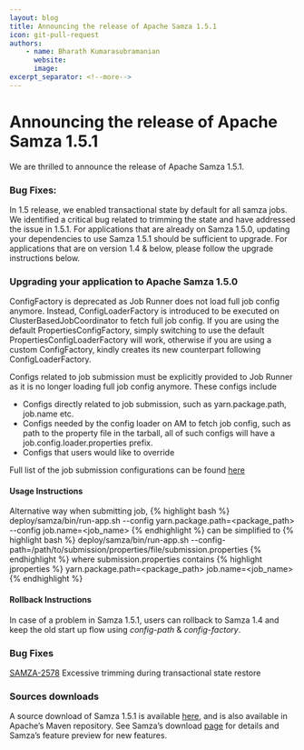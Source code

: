 ```yaml
---
layout: blog
title: Announcing the release of Apache Samza 1.5.1
icon: git-pull-request
authors:
    - name: Bharath Kumarasubramanian
      website:
      image:
excerpt_separator: <!--more-->
---
```


<!--
   Licensed to the Apache Software Foundation (ASF) under one or more
   contributor license agreements.  See the NOTICE file distributed with
   this work for additional information regarding copyright ownership.
   The ASF licenses this file to You under the Apache License, Version 2.0
   (the "License"); you may not use this file except in compliance with
   the License.  You may obtain a copy of the License at

       http://www.apache.org/licenses/LICENSE-2.0

   Unless required by applicable law or agreed to in writing, software
   distributed under the License is distributed on an "AS IS" BASIS,
   WITHOUT WARRANTIES OR CONDITIONS OF ANY KIND, either express or implied.
   See the License for the specific language governing permissions and
   limitations under the License.
-->

# **Announcing the release of Apache Samza 1.5.1**

<!--more-->

We are thrilled to announce the release of Apache Samza 1.5.1.

### Bug Fixes:
In 1.5 release, we enabled transactional state by default for all samza jobs. We identified a critical bug related to trimming the state and have addressed the issue in 1.5.1.
For applications that are already on Samza 1.5.0, updating your dependencies to use Samza 1.5.1 should be sufficient to upgrade.
For applications that are on version 1.4 & below, please follow the upgrade instructions below.


### Upgrading your application to Apache Samza 1.5.0
ConfigFactory is deprecated as Job Runner does not load full job config anymore. Instead, ConfigLoaderFactory is introduced to be executed on ClusterBasedJobCoordinator to fetch full job config.
If you are using the default PropertiesConfigFactory, simply switching to use the default PropertiesConfigLoaderFactory will work, otherwise if you are using a custom ConfigFactory, kindly creates its new counterpart following ConfigLoaderFactory. 

Configs related to job submission must be explicitly provided to Job Runner as it is no longer loading full job config anymore. These configs include

* Configs directly related to job submission, such as yarn.package.path, job.name etc.
* Configs needed by the config loader on AM to fetch job config, such as path to the property file in the tarball, all of such configs will have a job.config.loader.properties prefix.
* Configs that users would like to override

Full list of the job submission configurations can be found [here](https://cwiki.apache.org/confluence/display/SAMZA/SEP-23%3A+Simplify+Job+Runner#SEP23:SimplifyJobRunner-References)

#### Usage Instructions
Alternative way when submitting job,
{% highlight bash %}
deploy/samza/bin/run-app.sh
 --config yarn.package.path=<package_path>
 --config job.name=<job_name>
{% endhighlight %}
can be simplified to
{% highlight bash %}
deploy/samza/bin/run-app.sh
 --config-path=/path/to/submission/properties/file/submission.properties
{% endhighlight %}
where submission.properties contains
{% highlight jproperties %}
yarn.package.path=<package_path>
job.name=<job_name>
{% endhighlight %}

#### Rollback Instructions
In case of a problem in Samza 1.5.1, users can rollback to Samza 1.4 and keep the old start up flow using _config-path_ & _config-factory_.

### Bug Fixes
[SAMZA-2578](https://issues.apache.org/jira/browse/SAMZA-2578) Excessive trimming during transactional state restore

### Sources downloads
A source download of Samza 1.5.1 is available [here](https://dist.apache.org/repos/dist/release/samza/1.5.1/), and is also available in Apache’s Maven repository. See Samza’s download [page](https://samza.apache.org/startup/download/) for details and Samza’s feature preview for new features.
